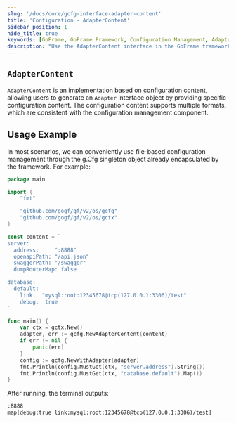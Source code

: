 ```yaml
---
slug: '/docs/core/gcfg-interface-adapter-content'
title: 'Configuration - AdapterContent'
sidebar_position: 1
hide_title: true
keywords: [GoFrame, GoFrame Framework, Configuration Management, AdapterContent, Configuration Content, Configuration Format, g.Cfg Singleton, gcfg, Configuration Example, Golang Framework]
description: "Use the AdapterContent interface in the GoFrame framework to manage configurations. Users can generate the corresponding Adapter interface object by providing specific configuration content, supporting multiple formats. Example code demonstrates how to use the g.Cfg singleton for file-based configuration management."
---
```


## `AdapterContent`

`AdapterContent` is an implementation based on configuration content, allowing users to generate an `Adapter` interface object by providing specific configuration content. The configuration content supports multiple formats, which are consistent with the configuration management component.

## Usage Example

In most scenarios, we can conveniently use file-based configuration management through the g.Cfg singleton object already encapsulated by the framework. For example:

```go
package main

import (
    "fmt"

    "github.com/gogf/gf/v2/os/gcfg"
    "github.com/gogf/gf/v2/os/gctx"
)

const content = `
server:
  address:     ":8888"
  openapiPath: "/api.json"
  swaggerPath: "/swagger"
  dumpRouterMap: false

database:
  default:
    link:  "mysql:root:12345678@tcp(127.0.0.1:3306)/test"
    debug:  true
`

func main() {
    var ctx = gctx.New()
    adapter, err := gcfg.NewAdapterContent(content)
    if err != nil {
        panic(err)
    }
    config := gcfg.NewWithAdapter(adapter)
    fmt.Println(config.MustGet(ctx, "server.address").String())
    fmt.Println(config.MustGet(ctx, "database.default").Map())
}
```

After running, the terminal outputs:

```html
:8888
map[debug:true link:mysql:root:12345678@tcp(127.0.0.1:3306)/test]
```
